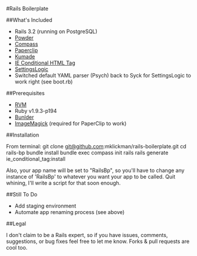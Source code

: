 #Rails Boilerplate

##What's Included
- Rails 3.2 (running on PostgreSQL)
- [Powder](https://github.com/rodreegez/powder)
- [Compass](http://compass-style.org)
- [Paperclip](https://github.com/thoughtbot/paperclip)
- [Kumade](https://github.com/thoughtbot/kumade#kumade-%E7%86%8A%E6%89%8B-)
- [IE Conditional HTML Tag](https://github.com/bruce/ie_conditional_tag)
- [SettingsLogic](https://github.com/binarylogic/settingslogic/#settingslogic)
- Switched default YAML parser (Psych) back to Syck for SettingsLogic to work right (see boot.rb)

##Prerequisites
- [RVM](http://rvm.io)
- Ruby v1.9.3-p194
- [Bunlder](http://gembundler.com)
- [ImageMagick](https://github.com/thoughtbot/paperclip#image-processor) (required for PaperClip to work)

##Installation

From terminal:
    git clone git@github.com:mklickman/rails-boilerplate.git
    cd rails-bp
    bundle install
    bundle exec compass init rails
    rails generate ie_conditional_tag:install

Also, your app name will be set to "RailsBp", so you'll have to change any instance of 'RailsBp' to whatever you want your app to be called. Quit whining, I'll write a script for that soon enough.

##Still To Do
- Add staging environment
- Automate app renaming process (see above)

##Legal

I don't claim to be a Rails expert, so if you have issues, comments, suggestions, or bug fixes feel free to let me know. Forks & pull requests are cool too.